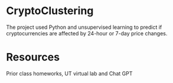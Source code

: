 # CryptoClustering
The project used Python and unsupervised learning to predict if cryptocurrencies are affected by 24-hour or 7-day price changes.

# Resources
Prior class homeworks, UT virtual lab and Chat GPT
